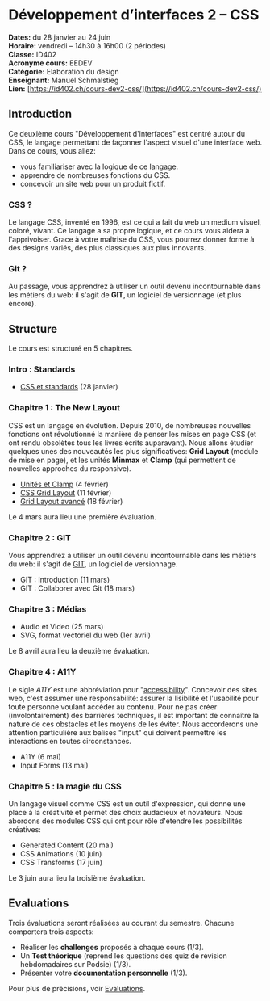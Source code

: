 # Développement d’interfaces 2 – CSS

**Dates:** du 28 janvier au 24 juin  
**Horaire:** vendredi – 14h30 à 16h00 (2 périodes)  
**Classe:** ID402  
**Acronyme cours:** EEDEV  
**Catégorie:** Elaboration du design  
**Enseignant:** Manuel Schmalstieg  
**Lien:** [https://id402.ch/cours-dev2-css/](https://id402.ch/cours-dev2-css/)

## Introduction

Ce deuxième cours "Développement d'interfaces" est centré autour du CSS, le langage permettant de façonner l'aspect visuel d'une interface web. Dans ce cours, vous allez:

- vous familiariser avec la logique de ce langage.
- apprendre de nombreuses fonctions du CSS.
- concevoir un site web pour un produit fictif.

### CSS ?

Le langage CSS, inventé en 1996, est ce qui a fait du web un medium visuel, coloré, vivant. Ce langage a sa propre logique, et ce cours vous aidera à l'apprivoiser. Grace à votre maîtrise du CSS, vous pourrez donner forme à des designs variés, des plus classiques aux plus innovants.

### Git ?

Au passage, vous apprendrez à utiliser un outil devenu incontournable dans les métiers du web: il s'agit de **GIT**, un logiciel de versionnage (et plus encore).

## Structure

Le cours est structuré en 5 chapitres.

### Intro : Standards

- [CSS et standards](standards.html) (28 janvier)


### Chapitre 1 : The New Layout

CSS est un langage en évolution. Depuis 2010, de nombreuses nouvelles fonctions ont révolutionné la manière de penser les mises en page CSS (et ont rendu obsolètes tous les livres écrits auparavant). Nous allons étudier quelques unes des nouveautés les plus significatives: **Grid Layout** (module de mise en page), et les unités **Minmax** et **Clamp** (qui permettent de nouvelles approches du responsive).

- [Unités et Clamp](clamp.html) (4 février)
- [CSS Grid Layout](grid-layout.html) (11 février)
- [Grid Layout avancé](grid-advanced.html) (18 février)

Le 4 mars aura lieu une première évaluation.

### Chapitre 2 : GIT

Vous apprendrez à utiliser un outil devenu incontournable dans les métiers du web: il s'agit de [GIT](https://cours-web.ch/git/), un logiciel de versionnage.

- GIT : Introduction (11 mars)
- GIT : Collaborer avec Git (18 mars)


### Chapitre 3 : Médias

- Audio et Video (25 mars)
- SVG, format vectoriel du web (1er avril)

Le 8 avril aura lieu la deuxième évaluation.

### Chapitre 4 : A11Y

Le sigle *A11Y* est une abbréviation pour "[accessibility](https://cours-web.ch/html/accessibilite.html)". Concevoir des sites web, c'est assumer une responsabilité: assurer la lisibilité et l'usabilité pour toute personne voulant accéder au contenu. Pour ne pas créer (involontairement) des barrières techniques, il est important de connaître la nature de ces obstacles et les moyens de les éviter. Nous accorderons une attention particulière aux balises "input" qui doivent permettre les interactions en toutes circonstances.

- A11Y (6 mai)
- Input Forms (13 mai)

### Chapitre 5 : la magie du CSS

Un langage visuel comme CSS est un outil d'expression, qui donne une place à la créativité et permet des choix audacieux et novateurs. Nous abordons des modules CSS qui ont pour rôle d'étendre les possibilités créatives: 

- Generated Content (20 mai)
- CSS Animations (10 juin)
- CSS Transforms (17 juin)

Le 3 juin aura lieu la troisième évaluation.

## Evaluations

Trois évaluations seront réalisées au courant du semestre. Chacune comportera trois aspects:

- Réaliser les **challenges** proposés à chaque cours (1/3).
- Un **Test théorique** (reprend les questions des quiz de révision hebdomadaires sur Podsie) (1/3).
- Présenter votre **documentation personnelle** (1/3).

Pour plus de précisions, voir [Evaluations](evaluations.html).